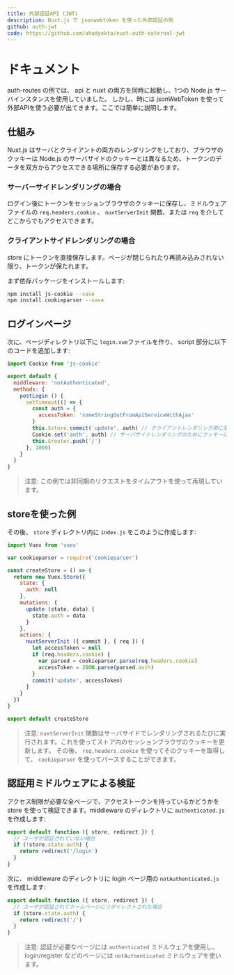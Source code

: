 ```yaml
---
title: 外部認証API (JWT)
description: Nuxt.js で jsonwebtoken を使った外部認証の例
github: auth-jwt
code: https://github.com/ahadyekta/nuxt-auth-external-jwt
---
```


# ドキュメント

auth-routes の例では、 api と nuxt の両方を同時に起動し、1つの Node.js サーバインスタンスを使用していました。
しかし、時には jsonWebToken を使って外部APIを使う必要が出てきます。ここでは簡単に説明します。

## 仕組み

Nuxt.js はサーバとクライアントの両方のレンダリングをしており、ブラウザのクッキーは Node.js のサーバサイドのクッキーとは異なるため、トークンのデータを双方からアクセスできる場所に保存する必要があります。

### サーバーサイドレンダリングの場合

ログイン後にトークンをセッションブラウザのクッキーに保存し、ミドルウェアファイルの `req.headers.cookie` 、 `nuxtServerInit` 関数、または `req` を介してどこからでもアクセスできます。

### クライアントサイドレンダリングの場合

store にトークンを直接保存します。ページが閉じられたり再読み込みされない限り、トークンが保たれます。

まず依存パッケージをインストールします:

```bash
npm install js-cookie --save
npm install cookieparser --save
```

## ログインページ

次に、ページディレクトリ以下に `login.vue`ファイルを作り、 script 部分に以下のコードを追加します:

```js
import Cookie from 'js-cookie'

export default {
  middleware: 'notAuthenticated',
  methods: {
    postLogin () {
      setTimeout(() => {
        const auth = {
          accessToken: 'someStringGotFromApiServiceWithAjax'
        }
        this.$store.commit('update', auth) // クライアントレンダリング用に変更する
        Cookie.set('auth', auth) // サーバサイドレンダリングのためにクッキーにトークンを保存する
        this.$router.push('/')
      }, 1000)
    }
  }
}
```

> 注意: この例では非同期のリクエストをタイムアウトを使って再現しています。

## storeを使った例

その後、 `store` ディレクトリ内に `index.js` をこのように作成します:

```javascript
import Vuex from 'vuex'

var cookieparser = require('cookieparser')

const createStore = () => {
  return new Vuex.Store({
    state: {
      auth: null
    },
    mutations: {
      update (state, data) {
        state.auth = data
      }
    },
    actions: {
      nuxtServerInit ({ commit }, { req }) {
        let accessToken = null
        if (req.headers.cookie) {
          var parsed = cookieparser.parse(req.headers.cookie)
          accessToken = JSON.parse(parsed.auth)
        }
        commit('update', accessToken)
      }
    }
  })
}

export default createStore
```

> 注意: `nuxtServerInit` 関数はサーバサイドでレンダリングされるたびに実行されます。これを使ってストア内のセッションブラウザのクッキーを更新します。
その後、 `req.headers.cookie` を使ってそのクッキーを取得して、 `cookieparser` を使ってパースすることができます。

## 認証用ミドルウェアによる検証

アクセス制限が必要な全ページで、アクセストークンを持っているかどうかを store を使って検証できます。middleware のディレクトリに `authenticated.js` を作成します:

```javascript
export default function ({ store, redirect }) {
  // ユーザが認証されていない場合
  if (!store.state.auth) {
    return redirect('/login')
  }
}
```

次に、 middleware のディレクトリに login ページ用の `notAuthenticated.js` を作成します:

```javascript
export default function ({ store, redirect }) {
  // ユーザが認証されてホームページにリダイレクトされた場合
  if (store.state.auth) {
    return redirect('/')
  }
}
```

> 注意: 認証が必要なページには `authenticated` ミドルウェアを使用し、 login/register などのページには `notAuthenticated` ミドルウェアを使います。